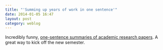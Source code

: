 ```yaml
---
title: "'Summing up years of work in one sentence'"
date: 2014-01-05 16:47
layout: post
category: weblog
---
```

Incredibly funny, [one-sentence summaries of academic research papers](http://lolmythesis.com/). A great way to  kick off the new semester.